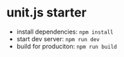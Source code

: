 # unit.js starter

- install dependencies: `npm install`
- start dev server: `npm run dev`
- build for produciton: `npm run build`
